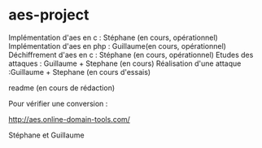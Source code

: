# aes-project


Implémentation d'aes en c : Stéphane (en cours, opérationnel)
Implémentation d'aes en php : Guillaume(en cours, opérationnel)
Déchiffrement d'aes en c : Stéphane (en cours, opérationnel)
Etudes des attaques : Guillaume + Stephane (en cours)
Réalisation d'une attaque :Guillaume + Stephane (en cours d'essais)

readme (en cours de rédaction)


Pour vérifier une conversion :

http://aes.online-domain-tools.com/



Stéphane et Guillaume
